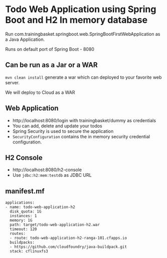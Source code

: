 # Todo Web Application using Spring Boot and H2 In memory database

Run com.trainingbasket.springboot.web.SpringBootFirstWebApplication as a Java Application.

Runs on default port of Spring Boot - 8080 

## Can be run as a Jar or a WAR

`mvn clean install` generate a war which can deployed to your favorite web server.

We will deploy to Cloud as a WAR

## Web Application

- http://localhost:8080/login with trainingbasket/dummy as credentials
- You can add, delete and update your todos
- Spring Security is used to secure the application
- `SecurityConfiguration` contains the in memory security credential configuration.

## H2 Console

- http://localhost:8080/h2-console
- Use `jdbc:h2:mem:testdb` as JDBC URL 

## manifest.mf

```
applications:
- name: todo-web-application-h2
  disk_quota: 1G
  instances: 1
  memory: 1G
  path: target/todo-web-application-h2.war
  timeout: 120
  routes:
  - route: todo-web-application-h2-ranga-101.cfapps.io
  buildpacks:
  - https://github.com/cloudfoundry/java-buildpack.git
  stack: cflinuxfs3
 ```